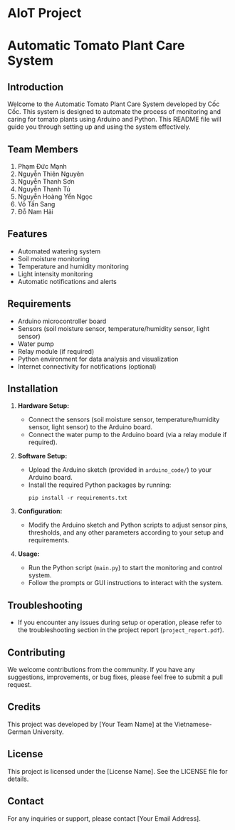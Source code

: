 # AIoT Project

# Automatic Tomato Plant Care System

## Introduction

Welcome to the Automatic Tomato Plant Care System developed by Cốc Cốc. This system is designed to automate the process of monitoring and caring for tomato plants using Arduino and Python. This README file will guide you through setting up and using the system effectively.

## Team Members
   1. Phạm Đức Mạnh
   2. Nguyễn Thiên Nguyên
   3. Nguyễn Thanh Sơn
   4. Nguyễn Thanh Tú
   5. Nguyễn Hoàng Yến Ngọc
   6. Võ Tấn Sang
   7. Đỗ Nam Hải
## Features

- Automated watering system
- Soil moisture monitoring
- Temperature and humidity monitoring
- Light intensity monitoring
- Automatic notifications and alerts

## Requirements

- Arduino microcontroller board
- Sensors (soil moisture sensor, temperature/humidity sensor, light sensor)
- Water pump
- Relay module (if required)
- Python environment for data analysis and visualization
- Internet connectivity for notifications (optional)

## Installation

1. **Hardware Setup:**
   - Connect the sensors (soil moisture sensor, temperature/humidity sensor, light sensor) to the Arduino board.
   - Connect the water pump to the Arduino board (via a relay module if required).

2. **Software Setup:**
   - Upload the Arduino sketch (provided in `arduino_code/`) to your Arduino board.
   - Install the required Python packages by running:
     ```
     pip install -r requirements.txt
     ```

3. **Configuration:**
   - Modify the Arduino sketch and Python scripts to adjust sensor pins, thresholds, and any other parameters according to your setup and requirements.

4. **Usage:**
   - Run the Python script (`main.py`) to start the monitoring and control system.
   - Follow the prompts or GUI instructions to interact with the system.

## Troubleshooting

- If you encounter any issues during setup or operation, please refer to the troubleshooting section in the project report (`project_report.pdf`).

## Contributing

We welcome contributions from the community. If you have any suggestions, improvements, or bug fixes, please feel free to submit a pull request.

## Credits

This project was developed by [Your Team Name] at the Vietnamese-German University.

## License

This project is licensed under the [License Name]. See the LICENSE file for details.

## Contact

For any inquiries or support, please contact [Your Email Address].

